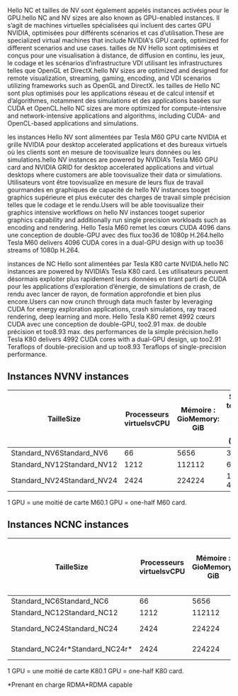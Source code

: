 
<span data-ttu-id="20066-101">Hello NC et tailles de NV sont également appelés instances activées pour le GPU.</span><span class="sxs-lookup"><span data-stu-id="20066-101">hello NC and NV sizes are also known as GPU-enabled instances.</span></span> <span data-ttu-id="20066-102">Il s’agit de machines virtuelles spécialisées qui incluent des cartes GPU NVIDIA, optimisées pour différents scénarios et cas d’utilisation.</span><span class="sxs-lookup"><span data-stu-id="20066-102">These are specialized virtual machines that include NVIDIA's GPU cards, optimized for different scenarios and use cases.</span></span> <span data-ttu-id="20066-103">tailles de NV Hello sont optimisées et conçus pour une visualisation à distance, de diffusion en continu, les jeux, le codage et les scénarios d’infrastructure VDI utilisant les infrastructures telles que OpenGL et DirectX.</span><span class="sxs-lookup"><span data-stu-id="20066-103">hello NV sizes are optimized and designed for remote visualization, streaming, gaming, encoding, and VDI scenarios utilizing frameworks such as OpenGL and DirectX.</span></span> <span data-ttu-id="20066-104">les tailles de Hello NC sont plus optimisés pour les applications réseau et de calcul intensif et d’algorithmes, notamment des simulations et des applications basées sur CUDA et OpenCL.</span><span class="sxs-lookup"><span data-stu-id="20066-104">hello NC sizes are more optimized for compute-intensive and network-intensive applications and algorithms, including CUDA- and OpenCL-based applications and simulations.</span></span> 


<span data-ttu-id="20066-105">les instances Hello NV sont alimentées par Tesla M60 GPU carte NVIDIA et grille NVIDIA pour desktop accelerated applications et des bureaux virtuels où les clients sont en mesure de toovisualize leurs données ou les simulations.</span><span class="sxs-lookup"><span data-stu-id="20066-105">hello NV instances are powered by NVIDIA’s Tesla M60 GPU card and NVIDIA GRID for desktop accelerated applications and virtual desktops where customers are able toovisualize their data or simulations.</span></span> <span data-ttu-id="20066-106">Utilisateurs vont être toovisualize en mesure de leurs flux de travail gourmandes en graphiques de capacité de hello NV instances tooget graphics supérieure et plus exécuter des charges de travail simple précision telles que le codage et le rendu.</span><span class="sxs-lookup"><span data-stu-id="20066-106">Users will be able toovisualize their graphics intensive workflows on hello NV instances tooget superior graphics capability and additionally run single precision workloads such as encoding and rendering.</span></span> <span data-ttu-id="20066-107">Hello Tesla M60 remet les cœurs CUDA 4096 dans une conception de double-GPU avec des flux too36 de 1080p H.264.</span><span class="sxs-lookup"><span data-stu-id="20066-107">hello Tesla M60 delivers 4096 CUDA cores in a dual-GPU design with up too36 streams of 1080p H.264.</span></span> 

<span data-ttu-id="20066-108">instances de NC Hello sont alimentées par Tesla K80 carte NVIDIA.</span><span class="sxs-lookup"><span data-stu-id="20066-108">hello NC instances are powered by NVIDIA’s Tesla K80 card.</span></span> <span data-ttu-id="20066-109">Les utilisateurs peuvent désormais exploiter plus rapidement leurs données en tirant parti de CUDA pour les applications d’exploration d’énergie, de simulations de crash, de rendu avec lancer de rayon, de formation approfondie et bien plus encore.</span><span class="sxs-lookup"><span data-stu-id="20066-109">Users can now crunch through data much faster by leveraging CUDA for energy exploration applications, crash simulations, ray traced rendering, deep learning and more.</span></span> <span data-ttu-id="20066-110">Hello Tesla K80 remet 4992 cœurs CUDA avec une conception de double-GPU, too2.91 max. de double précision et too8.93 max. des performances de la simple précision.</span><span class="sxs-lookup"><span data-stu-id="20066-110">hello Tesla K80 delivers 4992 CUDA cores with a dual-GPU design, up too2.91 Teraflops of double-precision and up too8.93 Teraflops of single-precision performance.</span></span>

## <a name="nv-instances"></a><span data-ttu-id="20066-111">Instances NV</span><span class="sxs-lookup"><span data-stu-id="20066-111">NV instances</span></span>

| <span data-ttu-id="20066-112">Taille</span><span class="sxs-lookup"><span data-stu-id="20066-112">Size</span></span> | <span data-ttu-id="20066-113">Processeurs virtuels</span><span class="sxs-lookup"><span data-stu-id="20066-113">vCPU</span></span> | <span data-ttu-id="20066-114">Mémoire : Gio</span><span class="sxs-lookup"><span data-stu-id="20066-114">Memory: GiB</span></span> | <span data-ttu-id="20066-115">Stockage temporaire (SSD) en Gio</span><span class="sxs-lookup"><span data-stu-id="20066-115">Temp storage (SSD) GiB</span></span> | <span data-ttu-id="20066-116">GPU</span><span class="sxs-lookup"><span data-stu-id="20066-116">GPU</span></span> | <span data-ttu-id="20066-117">Disques de données max.</span><span class="sxs-lookup"><span data-stu-id="20066-117">Maximum data disks</span></span> |
| --- | --- | --- | --- | --- | --- |
| <span data-ttu-id="20066-118">Standard_NV6</span><span class="sxs-lookup"><span data-stu-id="20066-118">Standard_NV6</span></span> |<span data-ttu-id="20066-119">6</span><span class="sxs-lookup"><span data-stu-id="20066-119">6</span></span> |<span data-ttu-id="20066-120">56</span><span class="sxs-lookup"><span data-stu-id="20066-120">56</span></span> |<span data-ttu-id="20066-121">380</span><span class="sxs-lookup"><span data-stu-id="20066-121">380</span></span> | <span data-ttu-id="20066-122">1</span><span class="sxs-lookup"><span data-stu-id="20066-122">1</span></span> | <span data-ttu-id="20066-123">8</span><span class="sxs-lookup"><span data-stu-id="20066-123">8</span></span> |
| <span data-ttu-id="20066-124">Standard_NV12</span><span class="sxs-lookup"><span data-stu-id="20066-124">Standard_NV12</span></span> |<span data-ttu-id="20066-125">12</span><span class="sxs-lookup"><span data-stu-id="20066-125">12</span></span> |<span data-ttu-id="20066-126">112</span><span class="sxs-lookup"><span data-stu-id="20066-126">112</span></span> |<span data-ttu-id="20066-127">680</span><span class="sxs-lookup"><span data-stu-id="20066-127">680</span></span> | <span data-ttu-id="20066-128">2</span><span class="sxs-lookup"><span data-stu-id="20066-128">2</span></span> | <span data-ttu-id="20066-129">16</span><span class="sxs-lookup"><span data-stu-id="20066-129">16</span></span> |
| <span data-ttu-id="20066-130">Standard_NV24</span><span class="sxs-lookup"><span data-stu-id="20066-130">Standard_NV24</span></span> |<span data-ttu-id="20066-131">24</span><span class="sxs-lookup"><span data-stu-id="20066-131">24</span></span> |<span data-ttu-id="20066-132">224</span><span class="sxs-lookup"><span data-stu-id="20066-132">224</span></span> |<span data-ttu-id="20066-133">1 440</span><span class="sxs-lookup"><span data-stu-id="20066-133">1440</span></span> | <span data-ttu-id="20066-134">4</span><span class="sxs-lookup"><span data-stu-id="20066-134">4</span></span> | <span data-ttu-id="20066-135">32</span><span class="sxs-lookup"><span data-stu-id="20066-135">32</span></span> |

<span data-ttu-id="20066-136">1 GPU = une moitié de carte M60.</span><span class="sxs-lookup"><span data-stu-id="20066-136">1 GPU = one-half M60 card.</span></span>

## <a name="nc-instances"></a><span data-ttu-id="20066-137">Instances NC</span><span class="sxs-lookup"><span data-stu-id="20066-137">NC instances</span></span>

| <span data-ttu-id="20066-138">Taille</span><span class="sxs-lookup"><span data-stu-id="20066-138">Size</span></span> | <span data-ttu-id="20066-139">Processeurs virtuels</span><span class="sxs-lookup"><span data-stu-id="20066-139">vCPU</span></span> | <span data-ttu-id="20066-140">Mémoire : Gio</span><span class="sxs-lookup"><span data-stu-id="20066-140">Memory: GiB</span></span> | <span data-ttu-id="20066-141">Stockage temporaire (SSD) en Gio</span><span class="sxs-lookup"><span data-stu-id="20066-141">Temp storage (SSD) GiB</span></span> | <span data-ttu-id="20066-142">GPU</span><span class="sxs-lookup"><span data-stu-id="20066-142">GPU</span></span> | <span data-ttu-id="20066-143">Disques de données max.</span><span class="sxs-lookup"><span data-stu-id="20066-143">Maximum data disks</span></span> |
| --- | --- | --- | --- | --- | --- |
| <span data-ttu-id="20066-144">Standard_NC6</span><span class="sxs-lookup"><span data-stu-id="20066-144">Standard_NC6</span></span> |<span data-ttu-id="20066-145">6</span><span class="sxs-lookup"><span data-stu-id="20066-145">6</span></span> |<span data-ttu-id="20066-146">56</span><span class="sxs-lookup"><span data-stu-id="20066-146">56</span></span> | <span data-ttu-id="20066-147">380</span><span class="sxs-lookup"><span data-stu-id="20066-147">380</span></span> | <span data-ttu-id="20066-148">1</span><span class="sxs-lookup"><span data-stu-id="20066-148">1</span></span> | <span data-ttu-id="20066-149">8</span><span class="sxs-lookup"><span data-stu-id="20066-149">8</span></span> |
| <span data-ttu-id="20066-150">Standard_NC12</span><span class="sxs-lookup"><span data-stu-id="20066-150">Standard_NC12</span></span> |<span data-ttu-id="20066-151">12</span><span class="sxs-lookup"><span data-stu-id="20066-151">12</span></span> |<span data-ttu-id="20066-152">112</span><span class="sxs-lookup"><span data-stu-id="20066-152">112</span></span> | <span data-ttu-id="20066-153">680</span><span class="sxs-lookup"><span data-stu-id="20066-153">680</span></span> | <span data-ttu-id="20066-154">2</span><span class="sxs-lookup"><span data-stu-id="20066-154">2</span></span> | <span data-ttu-id="20066-155">16</span><span class="sxs-lookup"><span data-stu-id="20066-155">16</span></span> |
| <span data-ttu-id="20066-156">Standard_NC24</span><span class="sxs-lookup"><span data-stu-id="20066-156">Standard_NC24</span></span> |<span data-ttu-id="20066-157">24</span><span class="sxs-lookup"><span data-stu-id="20066-157">24</span></span> |<span data-ttu-id="20066-158">224</span><span class="sxs-lookup"><span data-stu-id="20066-158">224</span></span> | <span data-ttu-id="20066-159">1 440</span><span class="sxs-lookup"><span data-stu-id="20066-159">1440</span></span> | <span data-ttu-id="20066-160">4</span><span class="sxs-lookup"><span data-stu-id="20066-160">4</span></span> | <span data-ttu-id="20066-161">32</span><span class="sxs-lookup"><span data-stu-id="20066-161">32</span></span> |
| <span data-ttu-id="20066-162">Standard_NC24r*</span><span class="sxs-lookup"><span data-stu-id="20066-162">Standard_NC24r*</span></span> |<span data-ttu-id="20066-163">24</span><span class="sxs-lookup"><span data-stu-id="20066-163">24</span></span> |<span data-ttu-id="20066-164">224</span><span class="sxs-lookup"><span data-stu-id="20066-164">224</span></span> | <span data-ttu-id="20066-165">1 440</span><span class="sxs-lookup"><span data-stu-id="20066-165">1440</span></span> | <span data-ttu-id="20066-166">4</span><span class="sxs-lookup"><span data-stu-id="20066-166">4</span></span> | <span data-ttu-id="20066-167">32</span><span class="sxs-lookup"><span data-stu-id="20066-167">32</span></span> |

<span data-ttu-id="20066-168">1 GPU = une moitié de carte K80.</span><span class="sxs-lookup"><span data-stu-id="20066-168">1 GPU = one-half K80 card.</span></span>

<span data-ttu-id="20066-169">*Prenant en charge RDMA</span><span class="sxs-lookup"><span data-stu-id="20066-169">*RDMA capable</span></span>


